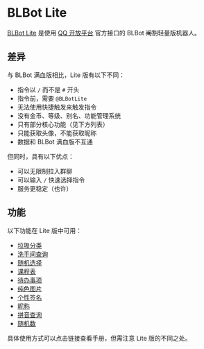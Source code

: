 # BLBot Lite

[BLBot Lite](https://qun.qq.com/qunpro/robot/qunshare?robot_uin=3889001802&robot_appid=102077530) 是使用 [QQ 开放平台](https://bot.q.qq.com/wiki) 官方接口的 BLBot <s>阉割</s>轻量版机器人。

## 差异

与 BLBot 满血版相比，Lite 版有以下不同：

-   指令以 `/` 而不是 `#` 开头
-   指令前，需要 `@BLBotLite`
-   无法使用快捷触发来触发指令
-   没有金币、等级、别名、功能管理系统
-   只有部分核心功能（见下方列表）
-   只能获取头像，不能获取昵称
-   数据和 BLBot 满血版不互通

但同时，具有以下优点：

-   可以无限制拉入群聊
-   可以输入 `/` 快速选择指令
-   服务更稳定（也许）

## 功能

以下功能在 Lite 版中可用：

-   [垃圾分类](/manual/trash)
-   [洗手间查询](/manual/toilet)
-   [随机选择](/manual/choose)
-   [课程表](/manual/schedule)
-   [待办事项](/manual/ddl)
-   [纯色图片](/manual/overview#color)
-   [个性签名](/manual/motto)
-   [昵称](/manual/nickname)
-   [拼音查询](/manual/pinyin)
-   [随机数](/manual/roll)

具体使用方式可以点击链接查看手册，但需注意 Lite 版的不同之处。
